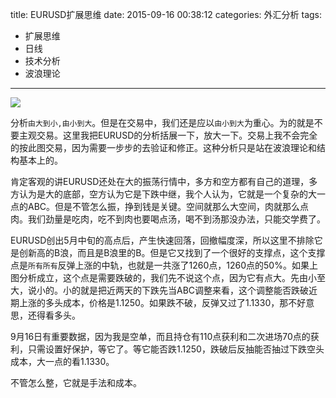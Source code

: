 title: EURUSD扩展思维
date: 2015-09-16 00:38:12
categories: 外汇分析
tags:
- 扩展思维
- 日线
- 技术分析
- 波浪理论
---
![](http://eurusd.qiniudn.com/100.png)

分析`由大到小,由小到大`。但是在交易中，我们还是应以`由小到大`为重心。为的就是不要主观交易。这里我把EURUSD的分析括展一下，放大一下。交易上我不会完全的按此图交易，因为需要一步步的去验证和修正。这种分析只是站在波浪理论和结构基本上的。

肯定客观的讲EURUSD还处在大的振荡行情中，多方和空方都有自己的道理，多方认为是大的底部，空方认为它是下跌中继，我个人认为，它就是一个复杂的大一点的ABC。但是不管怎么振，挣到钱是关键。空间就那么大空间，肉就那么点肉。我们劲量是吃肉，吃不到肉也要喝点汤，喝不到汤那没办法，只能交学费了。

EURUSD创出5月中旬的高点后，产生快速回落，回撤幅度深，所以这里不排除它是创新高的B浪，而且是B浪里的B。但是它又找到了一个很好的支撑点，这个支撑点是`所有所有`反弹上涨的中轨，也就是一共涨了1260点，1260点的50%。如果上图分析成立，这个点是需要跌破的，我们先不说这个点，因为它有点大。先由小至大，说小的。小的就是把近两天的下跌先当ABC调整来看，这个调整能否跌破近期上涨的多头成本，价格是1.1250。如果跌不破，反弹又过了1.1330，那不好意思，还得看多头。

9月16日有重要数据，因为我是空单，而且持仓有110点获利和二次进场70点的获利，只需设置好保护，等它了。等它能否跌1.1250，跌破后反抽能否抽过下跌空头成本，大一点的看1.1330。

不管怎么整，它就是手法和成本。



